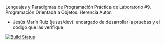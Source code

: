 Lenguajes y Paradigmas de Programación
Práctica de Laboratorio #9. Programación Orientada a Objetos: Herencia
Autor: 
   - Jesús Marín Ruiz (jesus/dev): encargado de desarrollar la pruebas y el código que las verifique

[![Build Status](https://travis-ci.org/alu0100502114/LPP_1_prct09.svg?branch=jesus%2Fdev)](https://travis-ci.org/alu0100502114/LPP_1_prct09)
